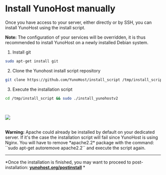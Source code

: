 # Install YunoHost manually

Once you have access to your server, either directly or by SSH, you can install YunoHost using the install script.

<div class="alert alert-info">
<b>Note:</b> The configuration of your services will be overridden, it is thus recommended to install YunoHost on a newly installed Debian system.
</div>

1. Install git
```bash
sudo apt-get install git
```

2. Clone the Yunohost install script repository
```bash
git clone https://github.com/YunoHost/install_script /tmp/install_script
```

3. Execute the installation script
```bash
cd /tmp/install_script && sudo ./install_yunohostv2
```

<br>

<p class="text-center">
<img src="https://yunohost.org/images/install_script.png">
</p>

<br>

<div class="alert alert-warning">
<b>Warning:</b> Apache could already be installed by default on your dedicated server. If it's the case the installation script will fail since YunoHost is using Nginx. You will have to remove *apache2.2* package with the command: ``sudo apt-get autoremove apache2.2`` and execute the script again.
</div>

---

*Once the installation is finished, you may want to proceed to post-installation: **[yunohost.org/postinstall](/postinstall)** *